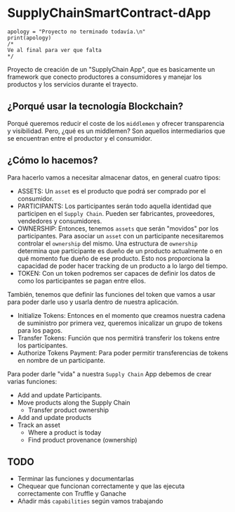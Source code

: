 # SupplyChainSmartContract-dApp

```
apology = "Proyecto no terminado todavía.\n"
print(apology)
/*
Ve al final para ver que falta
*/

```

Proyecto de creación de un "SupplyChain App", que es basicamente un framework que conecto productores a consumidores y manejar los productos y los servicios durante el trayecto.

## ¿Porqué usar la tecnología Blockchain?

Porqué queremos reducir el coste de los `middlemen` y ofrecer transparencia y visibilidad. Pero, ¿qué es un middlemen? Son aquellos intermediarios que se encuentran entre el productor y el consumidor.

## ¿Cómo lo hacemos? 

Para hacerlo vamos a necesitar almacenar datos, en general cuatro tipos:

- ASSETS: Un `asset` es el producto que podrá ser comprado por el consumidor. 
- PARTICIPANTS: Los participantes serán todo aquella identidad que participen en el `Supply Chain`. Pueden ser fabricantes, proveedores, vendedores y consumidores.
- OWNERSHIP: Entonces, tenemos `assets` que serán "movidos" por los participantes. Para asociar un `asset` con un participante necesitaremos controlar el `ownership` del mismo. Una estructura de `ownership` determina que participante es dueño de un producto actualmente o en qué momento fue dueño de ese producto. Esto nos proporciona la capacidad de poder hacer tracking de un producto a lo largo del tiempo.
- TOKEN: Con un token podremos ser capaces de definir los datos de como los participantes se pagan entre ellos.


También, tenemos que definir las funciones del token que vamos a usar para poder darle uso y usarla dentro de nuestra aplicación.

- Initialize Tokens: Entonces en el momento que creamos nuestra cadena de suministro por primera vez, queremos inicalizar un grupo de tokens para los pagos.
- Transfer Tokens: Función que nos permitirá transferir los tokens entre los participantes.
- Authorize Tokens Payment: Para poder permitir transferencias de tokens en nombre de un participante.

Para poder darle "vida" a nuestra `Supply Chain` App debemos de crear varias funciones:

- Add and update Participants.
- Move products along the Supply Chain
  - Transfer product ownership
- Add and update products
- Track an asset
  - Where a product is today
  - Find product provenance (ownership)

## TODO
- Terminar las funciones y documentarlas
- Chequear que funcionan correctamente y que las ejecuta correctamente con Truffle y Ganache
- Añadir más `capabilities` según vamos trabajando

